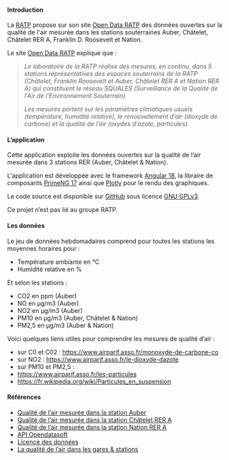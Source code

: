 #### Introduction

La <a href="https://www.ratp.fr/" target="_blank">RATP</a> propose sur son site
<a href="https://data.ratp.fr/" target="_blank">Open Data RATP</a>
des données ouvertes sur la qualité de l'air mesurée dans les stations souterraines Auber, Châtelet,
Châtelet RER A, Franklin D. Roosevelt et Nation.

Le site <a href="https://data.ratp.fr/" target="_blank">Open Data RATP</a> explique que :

> _Le laboratoire de la RATP réalise des mesures, en continu, dans 5 stations représentatives des espaces souterrains de la RATP (Châtelet, Franklin Roosevelt et Auber, Châtelet RER A et Nation RER A) qui constituent le réseau SQUALES (Surveillance de la Qualité de l'Air de l'Environnement Souterrain)._
>
> _Les mesures portent sur les paramètres climatiques usuels (température, humidité relative), le renouvellement d’air (dioxyde de carbone) et la qualité de l’air (oxydes d‘azote, particules)._

#### L’application

Cette application exploite les données ouvertes sur la qualité de l’air mesurée dans 3 stations RER (Auber, Châtelet & Nation).

L'application est développée avec le framework <a href="https://angular.io/" target="_blank">Angular 18</a>,
la libraire de composants <a href="https://primeng.org/" target="_blank">PrimeNG 17</a> ainsi que
<a href="https://plotly.com/javascript/" target="_blank">Plotly</a> pour le rendu des graphiques.

Le code source est disponible sur <a href="https://github.com/jldblog/rer-air-quality/" target="_blank">GitHub</a> sous licence
<a href="https://www.gnu.org/licenses/gpl-3.0.en.html" target="_blank">GNU GPLv3</a>.

Ce projet n’est pas lié au groupe RATP.

#### Les données

Le jeu de données hebdomadaires comprend pour toutes les stations les moyennes horaires pour :

- Température ambiante en °C
- Humidité relative en %

Et selon les stations :

- CO2 en ppm (Auber)
- NO en μg/m3 (Auber)
- NO2 en μg/m3 (Auber)
- PM10 en μg/m3 (Auber, Châtelet & Nation)
- PM2,5 en μg/m3 (Auber & Nation)

Voici quelques liens utiles pour comprendre les mesures de qualité d’air :

- sur C0 et C02 : <a href="https://www.airparif.asso.fr/monoxyde-de-carbone-co" target="_blank">https://www.airparif.asso.fr/monoxyde-de-carbone-co</a>
- sur NO2 : <a href="https://www.airparif.asso.fr/le-dioxyde-dazote" target="_blank">https://www.airparif.asso.fr/le-dioxyde-dazote</a>
- sur PM10 et PM2,5 :
- <a href="https://www.airparif.asso.fr/les-particules" target="_blank">https://www.airparif.asso.fr/les-particules</a>
- <a href="https://fr.wikipedia.org/wiki/Particules_en_suspension" target="_blank">https://fr.wikipedia.org/wiki/Particules_en_suspension</a>

#### Références

- <a href="https://data.ratp.fr/explore/dataset/qualite-de-lair-mesuree-dans-la-station-auber-2021-a-nos-jours/information/" target="_blank">Qualité de l’air mesurée dans la station Auber</a>
- <a href="https://data.ratp.fr/explore/dataset/qualite-de-lair-mesuree-dans-la-station-chatelet-rer-a0/information/" target="_blank">Qualité de l’air mesurée dans la station Châtelet RER A</a>
- <a href="https://data.ratp.fr/explore/dataset/qualite-de-lair-mesuree-dans-la-station-nation-rer-a0/information/" target="_blank">Qualité de l’air mesurée dans la station Nation RER A</a>
- <a href="https://help.opendatasoft.com/apis/ods-explore-v2/explore_v2.1.html" target="_blank">API Opendatasoft</a>
- <a href="https://www.etalab.gouv.fr/wp-content/uploads/2014/05/Licence_Ouverte.pdf" target="_blank">Licence des données</a>
- <a href="https://air-interieur.ratp.fr/" target="_blank">La qualité de l’air dans les gares & stations</a>
